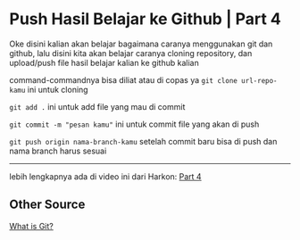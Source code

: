 # Push Hasil Belajar ke Github | Part 4

Oke disini kalian akan belajar bagaimana caranya menggunakan git dan github, lalu disini kita akan belajar caranya cloning repository, dan upload/push file hasil belajar kalian ke github kalian

command-commandnya bisa diliat atau di copas ya
`git clone url-repo-kamu` ini untuk cloning

`git add .` ini untuk add file yang mau di commit

`git commit -m "pesan kamu"` ini untuk commit file yang akan di push

`git push origin nama-branch-kamu` setelah commit baru bisa di push dan nama branch harus sesuai

-------------------------------------------------------------------------
lebih lengkapnya ada di video ini dari Harkon: [Part 4](https://youtu.be/48D9CRd_A9o)

## Other Source

[What is Git?](https://www.youtube.com/watch?v=lZUnMiwEQoc&list=PL8bBYpHH3RI6BlCzFTMQvt7sGSycUj7S-)
